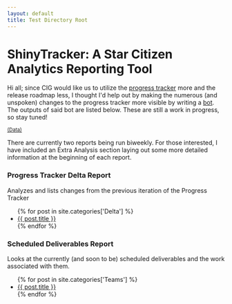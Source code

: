 ```yaml
---
layout: default
title: Test Directory Root
---
```


<h1>ShinyTracker: A Star Citizen Analytics Reporting Tool</h1>
<p>Hi all; since CIG would like us to utilize the <a href="https://robertsspaceindustries.com/roadmap/progress-tracker/deliverables" target="_blank">progress tracker</a> more and the release roadmap less, I thought I'd help out by making the numerous (and unspoken) changes to the progress tracker more visible by writing a <a href="https://github.com/ShinyHobo/ec-bot" target="_blank">bot</a>. The outputs of said bot are listed below. These are still a work in progress, so stay tuned!</p>
<sup><a href="/data">(Data)</a></sup>
<p>There are currently two reports being run biweekly. For those interested, I have included an Extra Analysis section laying out some more detailed information at the beginning of each report.</p>
<div class="posts-list">
  <div id="deltas" class="posts">
    <h3>Progress Tracker Delta Report</h3>
    <p class="index-post-desc">Analyzes and lists changes from the previous iteration of the Progress Tracker</p>
    <ul>
      {% for post in site.categories['Delta'] %}
        <li>
          <a href="{{ post.url }}" target="_blank">{{ post.title }}</a>
        </li>
      {% endfor %}
    </ul>
  </div>
  <div id="teams" class="posts">
    <h3>Scheduled Deliverables Report</h3>
    <p class="index-post-desc">Looks at the currently (and soon to be) scheduled deliverables and the work associated with them.</p> 
    <ul>
      {% for post in site.categories['Teams'] %}
        <li>
          <a href="{{ post.url }}" target="_blank">{{ post.title }}</a>
        </li>
      {% endfor %}
    </ul>
  </div>
</div>